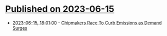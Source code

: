 # [Published on 2023-06-15](index.md)

* [2023-06-15, 18:01:00](https://news.slashdot.org/story/23/06/15/1612218/chipmakers-race-to-curb-emissions-as-demand-surges?utm_source=rss1.0mainlinkanon&utm_medium=feed) - [Chipmakers Race To Curb Emissions as Demand Surges](https://news.slashdot.org/story/23/06/15/1612218/chipmakers-race-to-curb-emissions-as-demand-surges?utm_source=rss1.0mainlinkanon&utm_medium=feed)
